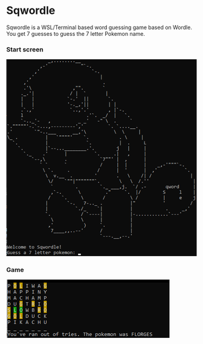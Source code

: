 # Sqwordle
Sqwordle is a WSL/Terminal based word guessing game based on Wordle. You get 7 guesses to guess the 7 letter Pokemon name.

### Start screen
![ss](Screenshot_53.png)


### Game
![ss2](Screenshot_54.png)
